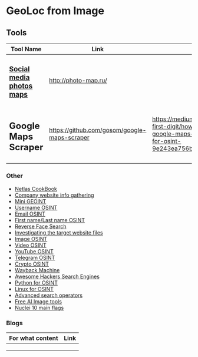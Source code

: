 # GeoLoc from Image

## Tools&#x20;

<table><thead><tr><th>Tool Name </th><th>Link</th><th data-type="content-ref"></th></tr></thead><tbody><tr><td><h3 id="e83e"><a data-footnote-ref href="#user-content-fn-1">Social media photos maps</a></h3></td><td><a href="http://photo-map.ru/">http://photo-map.ru/</a></td><td></td></tr><tr><td><h2 id="id-5dfa">Google Maps Scraper</h2></td><td><a href="https://github.com/gosom/google-maps-scraper">https://github.com/gosom/google-maps-scraper</a></td><td><a href="https://medium.com/the-first-digit/how-to-use-google-maps-scraper-for-osint-9e243ea756b1">https://medium.com/the-first-digit/how-to-use-google-maps-scraper-for-osint-9e243ea756b1</a></td></tr><tr><td></td><td></td><td></td></tr></tbody></table>

### Other

* [Netlas CookBook](https://github.com/cipher387/cheatsheets?tab=readme-ov-file#netlas-cookbook)
* [Company website info gathering](https://github.com/cipher387/cheatsheets?tab=readme-ov-file#company-website-info-gathering)
* [Mini GEOINT](https://github.com/cipher387/cheatsheets?tab=readme-ov-file#mini-geoint)
* [Username OSINT](https://github.com/cipher387/cheatsheets?tab=readme-ov-file#username-osint)
* [Email OSINT](https://github.com/cipher387/cheatsheets?tab=readme-ov-file#email-osint)
* [First name/Last name OSINT](https://github.com/cipher387/cheatsheets?tab=readme-ov-file#first-namelast-name-osint)
* [Reverse Face Search](https://github.com/cipher387/cheatsheets?tab=readme-ov-file#reverse-face-search)
* [Investigating the target website files](https://github.com/cipher387/cheatsheets?tab=readme-ov-file#investigating-the-target-website-files)
* [Image OSINT](https://github.com/cipher387/cheatsheets?tab=readme-ov-file#image-osint)
* [Video OSINT](https://github.com/cipher387/cheatsheets?tab=readme-ov-file#video-osint)
* [YouTube OSINT](https://github.com/cipher387/cheatsheets?tab=readme-ov-file#youtube-osint)
* [Telegram OSINT](https://github.com/cipher387/cheatsheets?tab=readme-ov-file#telegram-osint)
* [Crypto OSINT](https://github.com/cipher387/cheatsheets?tab=readme-ov-file#crypto-osint)
* [Wayback Machine](https://github.com/cipher387/cheatsheets?tab=readme-ov-file#wayback-machine)
* [Awesome Hackers Search Engines](https://github.com/cipher387/cheatsheets?tab=readme-ov-file#awesome-hackers-search-engines)
* [Python for OSINT](https://github.com/cipher387/cheatsheets?tab=readme-ov-file#python-for-osint)
* [Linux for OSINT](https://github.com/cipher387/cheatsheets?tab=readme-ov-file#linux-for-osint)
* [Advanced search operators](https://github.com/cipher387/cheatsheets?tab=readme-ov-file#advanced-search-operators-mini-cheat-sheet)
* [Free AI Image tools](https://github.com/cipher387/cheatsheets?tab=readme-ov-file#ai-image)
* [Nuclei 10 main flags](https://github.com/cipher387/cheatsheets?tab=readme-ov-file#nuclei-10-main-flags)

### Blogs

| For what content | Link |
| ---------------- | ---- |
|                  |      |
|                  |      |
|                  |      |

[^1]: 

